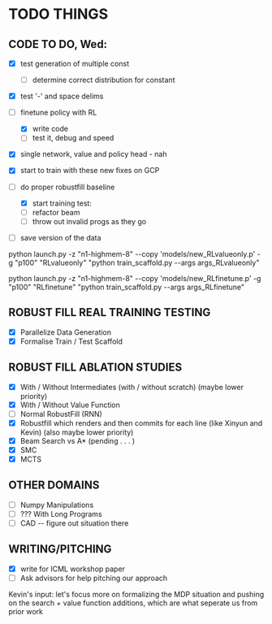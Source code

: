 # TODO THINGS

## CODE TO DO, Wed:
- [X] test generation of multiple const
	- [ ] determine correct distribution for constant
- [X] test '-' and space delims

- [ ] finetune policy with RL
	- [X] write code
	- [ ] test it, debug and speed

- [X] single network, value and policy head - nah
- [X] start to train with these new fixes on GCP

- [ ] do proper robustfill baseline
	- [X] start training
	test:
	- [ ] refactor beam
	- [ ] throw out invalid progs as they go

- [ ] save version of the data



python launch.py -z "n1-highmem-8" --copy 'models/new_RLvalueonly.p' -g "p100" "RLvalueonly" "python train_scaffold.py --args args_RLvalueonly"

python launch.py -z "n1-highmem-8" --copy 'models/new_RLfinetune.p' -g "p100" "RLfinetune" "python train_scaffold.py --args args_RLfinetune"


## ROBUST FILL REAL TRAINING TESTING
- [X] Parallelize Data Generation
- [X] Formalise Train / Test Scaffold

## ROBUST FILL ABLATION STUDIES 
- [X] With / Without Intermediates (with / without scratch) (maybe lower priority)
- [X] With / Without Value Function 
- [ ] Normal RobustFill (RNN)
- [X] Robustfill which renders and then commits for each line (like Xinyun and Kevin) (also maybe lower priority)
- [X] Beam Search vs A* (pending . . . )
- [X] SMC
- [X] MCTS

## OTHER DOMAINS
- [ ] Numpy Manipulations
- [ ] ??? With Long Programs
- [ ] CAD -- figure out situation there

## WRITING/PITCHING
- [X] write for ICML workshop paper
- [ ] Ask advisors for help pitching our approach

Kevin's input: let's focus more on formalizing the MDP situation and pushing on the search + value function additions, which are what seperate us from prior work